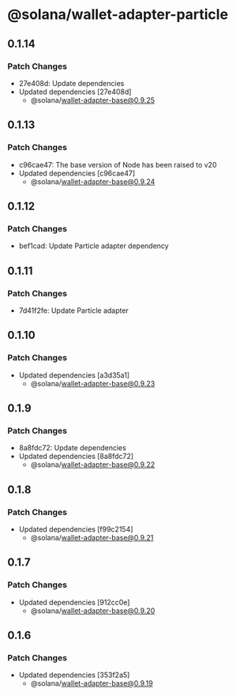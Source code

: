# @solana/wallet-adapter-particle

## 0.1.14

### Patch Changes

- 27e408d: Update dependencies
- Updated dependencies [27e408d]
    - @solana/wallet-adapter-base@0.9.25

## 0.1.13

### Patch Changes

- c96cae47: The base version of Node has been raised to v20
- Updated dependencies [c96cae47]
    - @solana/wallet-adapter-base@0.9.24

## 0.1.12

### Patch Changes

- bef1cad: Update Particle adapter dependency

## 0.1.11

### Patch Changes

- 7d41f2fe: Update Particle adapter

## 0.1.10

### Patch Changes

- Updated dependencies [a3d35a1]
    - @solana/wallet-adapter-base@0.9.23

## 0.1.9

### Patch Changes

- 8a8fdc72: Update dependencies
- Updated dependencies [8a8fdc72]
    - @solana/wallet-adapter-base@0.9.22

## 0.1.8

### Patch Changes

- Updated dependencies [f99c2154]
    - @solana/wallet-adapter-base@0.9.21

## 0.1.7

### Patch Changes

- Updated dependencies [912cc0e]
    - @solana/wallet-adapter-base@0.9.20

## 0.1.6

### Patch Changes

- Updated dependencies [353f2a5]
    - @solana/wallet-adapter-base@0.9.19
